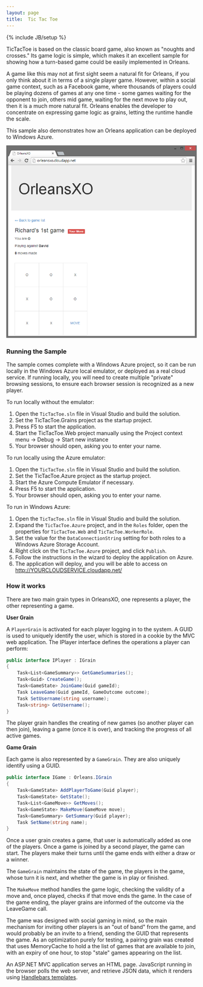 ```yaml
---
layout: page
title:  Tic Tac Toe
---
```

{% include JB/setup %}

TicTacToe is based on the classic board game, also known as "noughts and crosses." Its game logic is simple, which makes it an excellent sample for showing how a turn-based game could be easily implemented in Orleans. 

A game like this may not at first sight seem a natural fit for Orleans, if you only think about it in terms of a single player game. However, within a social game context, such as a Facebook game, where thousands of players could be playing dozens of games at any one time - some games waiting for the opponent to join, others mid game, waiting for the next move to play out, then it is a much more natural fit. Orleans enables the developer to concentrate on expressing game logic as grains, letting the runtime handle the scale.

This sample also demonstrates how an Orleans application can be deployed to Windows Azure.

![](screenshot.png)

### Running the Sample
The sample comes complete with a Windows Azure project, so it can be run locally in the Windows Azure local emulator, or deployed as a real cloud service. If running locally, you will need to create multiple "private" browsing sessions, to ensure each browser session is recognized as a new player. 

To run locally without the emulator:

1. Open the `TicTacToe.sln` file in Visual Studio and build the solution. 
2. Set the TicTacToe.Grains project as the startup project. 
3. Press F5 to start the application. 
4. Start the TicTacToe.Web project manually using the Project context menu -> Debug -> Start new instance 
5. Your browser should open, asking you to enter your name.

To run locally using the Azure emulator:

1. Open the `TicTacToe.sln` file in Visual Studio and build the solution. 
2. Set the TicTacToe.Azure project as the startup project. 
3. Start the Azure Compute Emulator if necessary. 
4. Press F5 to start the application. 
5. Your browser should open, asking you to enter your name.

To run in Windows Azure:

1. Open the `TicTacToe.sln` file in Visual Studio and build the solution. 
2. Expand the `TicTacToe.Azure` project, and in the `Roles` folder, open the properties for `TicTacToe.Web` and `TicTacToe.WorkerRole`. 
3. Set the value for the `DataConnectionString` setting for both roles to a Windows Azure Storage Account. 
4. Right click on the `TicTacToe.Azure` project, and click `Publish`. 
5. Follow the instructions in the wizard to deploy the application on Azure. 
6. The application will deploy, and you will be able to access on http://YOURCLOUDSERVICE.cloudapp.net/

### How it works
There are two main grain types in OrleansXO, one represents a player, the other representing a game.

**User Grain**

A `PlayerGrain` is activated for each player logging in to the system. A GUID is used to uniquely identify the user, which is stored in a cookie by the MVC web application. The IPlayer interface defines the operations a player can perform:

``` csharp
public interface IPlayer : IGrain 
{
    Task<List<GameSummary>> GetGameSummaries();
    Task<Guid> CreateGame();
    Task<GameState> JoinGame(Guid gameId);
    Task LeaveGame(Guid gameId, GameOutcome outcome);
    Task SetUsername(string username);
    Task<string> GetUsername(); 
}
```

The player grain handles the creating of new games (so another player can then join), leaving a game (once it is over), and tracking the progress of all active games.

**Game Grain**

Each game is also represented by a `GameGrain`. They are also uniquely identify using a GUID.

``` csharp
public interface IGame : Orleans.IGrain 
{
    Task<GameState> AddPlayerToGame(Guid player);
    Task<GameState> GetState();
    Task<List<GameMove>> GetMoves();
    Task<GameState> MakeMove(GameMove move);
    Task<GameSummary> GetSummary(Guid player);
    Task SetName(string name);  
}
```

Once a user grain creates a game, that user is automatically added as one of the players. Once a game is joined by a second player, the game can start. The players make their turns until the game ends with either a draw or a winner. 

The `GameGrain` maintains the state of the game, the players in the game, whose turn it is next, and whether the game is in play or finished. 

The `MakeMove` method handles the game logic, checking the validity of a move and, once played, checks if that move ends the game. In the case of the game ending, the player grains are informed of the outcome via the LeaveGame call.

The game was designed with social gaming in mind, so the main mechanism for inviting other players is an "out of band" from the game, and would probably be an invite to a friend, sending the GUID that represents the game. As an optimization purely for testing, a pairing grain was created that uses MemoryCache to hold a the list of games that are available to join, with an expiry of one hour, to stop "stale" games appearing on the list.

 An ASP.NET MVC application serves an HTML page. JavaScript running in the browser polls the web server, and retrieve JSON data, which it renders using [Handlebars templates](http://handlebarsjs.com/).






